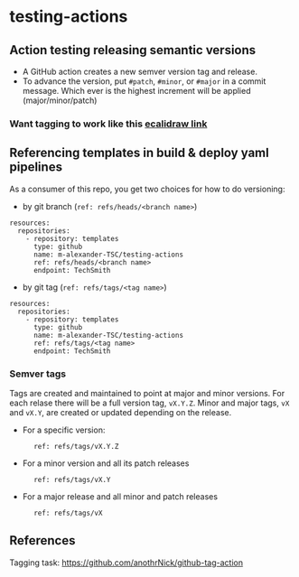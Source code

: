 # testing-actions

## Action testing releasing semantic versions
- A GitHub action creates a new semver version tag and release.  
- To advance the version, put `#patch`, `#minor`, or `#major` in a commit message.  Which ever is the highest increment will be applied (major/minor/patch)

### Want tagging to work like this [ecalidraw link](https://excalidraw.com/#json=69fKwjcotDyda3cG_igb6,IJSVoDb-0pxZfC2UPZglIg)
 
## Referencing templates in build & deploy yaml pipelines
As a consumer of this repo, you get two choices for how to do versioning:
- by git branch (`ref: refs/heads/<branch name>`)
```
resources:
  repositories:
    - repository: templates
      type: github
      name: m-alexander-TSC/testing-actions
      ref: refs/heads/<branch name>
      endpoint: TechSmith
```
- by git tag (`ref: refs/tags/<tag name>`)
```
resources:
  repositories:
    - repository: templates
      type: github
      name: m-alexander-TSC/testing-actions
      ref: refs/tags/<tag name>
      endpoint: TechSmith
```

### Semver tags
Tags are created and maintained to point at major and minor versions.  For each relase there will be a full version tag, `vX.Y.Z`.  Minor and major tags, `vX` and `vX.Y`, are created or updated depending on the release.  

- For a specific version:
```
      ref: refs/tags/vX.Y.Z
```
- For a minor version and all its patch releases
```
      ref: refs/tags/vX.Y
```
- For a major release and all minor and patch releases
```
      ref: refs/tags/vX
```

## References
Tagging task: https://github.com/anothrNick/github-tag-action
